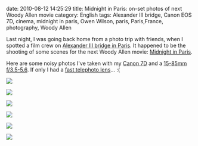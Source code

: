 date: 2010-08-12 14:25:29
title: Midnight in Paris: on-set photos of next Woody Allen movie
category: English
tags: Alexander III bridge, Canon EOS 7D, cinema, midnight in paris, Owen Wilson, paris, Paris,France, photography, Woody Allen

Last night, I was going back home from a photo trip with friends, when I spotted a film crew on [Alexander III bridge in Paris](http://en.wikipedia.org/wiki/Pont_Alexandre_III). It happened to be the shooting of some scenes for the next Woody Allen movie: [Midnight in Paris](http://www.imdb.com/title/tt1605783/).

Here are some noisy photos I've taken with my [Canon 7D](http://www.amazon.com/gp/product/B002NEGTTW/ref=as_li_tf_tl?ie=UTF8&tag=kevideld-20&linkCode=as2&camp=217145&creative=399381&creativeASIN=B002NEGTTW) and a [15-85mm f/3.5-5.6](http://www.amazon.com/gp/product/B002NEGTTM/ref=as_li_tf_tl?ie=UTF8&tag=kevideld-20&linkCode=as2&camp=217145&creative=399373&creativeASIN=B002NEGTTM). If only I had a [fast telephoto lens](http://www.amazon.com/gp/product/B0000ALKBU/ref=as_li_tf_tl?ie=UTF8&tag=kevideld-20&linkCode=as2&camp=217145&creative=399373&creativeASIN=B0000ALKBU)... :(







![](/static/uploads/2010/midnight-in-paris-owen-wilson.jpg)

![](/static/uploads/2010/midnight-in-paris-woody-allen.jpg)

![](/static/uploads/2010/midnight-in-paris-set-001.jpg)

![](/static/uploads/2010/midnight-in-paris-set-002.jpg)

![](/static/uploads/2010/midnight-in-paris-set-003.jpg)

![](/static/uploads/2010/midnight-in-paris-set-004.jpg)

